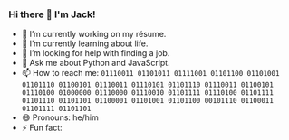 ### Hi there 👋 I'm Jack!
- 🔭 I’m currently working on my résume.
- 🌱 I’m currently learning about life.
- 🤔 I’m looking for help with finding a job.
- 💬 Ask me about Python and JavaScript.
- 📫 How to reach me: `01110011 01101011 01111001 01101100 01101001 01101110 01100101 01110011 01110101 01101110 01110011 01100101 01110100 01000000 01110000 01110010 01101111 01110100 01101111 01101110 01101101 01100001 01101001 01101100 00101110 01100011 01101111 01101101`
- 😄 Pronouns: he/him
- ⚡ Fun fact: 
